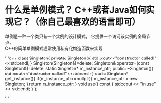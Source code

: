# 什么是单例模式？ C++或者Java如何实现它？（你自己最喜欢的语言即可）

单例是一种一个类只有一个实例的设计模式， 它提供一个访问该实例的全局节点。  
C++的简单单例模式通常使用私有化构造函数来实现

'''c++
class Singleton{
private:
    Singleton(){
        std::cout<<"constructor called!"<<std::endl;
    }
    Singleton(Singleton&)=delete;
    Singleton& operator=(const Singleton&)=delete;
    static Singleton* m_instance_ptr;
public:
    ~Singleton(){
        std::cout<<"destructor called!"<<std::endl;
    }
    static Singleton* get_instance(){
        if(m_instance_ptr==nullptr){
              m_instance_ptr = new Singleton;
        }
        return m_instance_ptr;
    }
    void use() const { std::cout << "in use" << std::endl; }
};

'''
